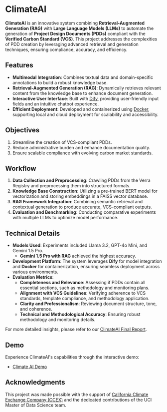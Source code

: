 # ClimateAI

**ClimateAI** is an innovative system combining **Retrieval-Augmented Generation (RAG)** with **Large Language Models (LLMs)** to automate the generation of **Project Design Documents (PDDs)** compliant with the **Verified Carbon Standard (VCS)**. This project addresses the complexities of PDD creation by leveraging advanced retrieval and generation techniques, ensuring compliance, accuracy, and efficiency.

## Features

- **Multimodal Integration**: Combines textual data and domain-specific annotations to build a robust knowledge base.
- **Retrieval-Augmented Generation (RAG)**: Dynamically retrieves relevant content from the knowledge base to enhance document generation.
- **Interactive User Interface**: Built with [Dify](https://dify.ai), providing user-friendly input fields and an intuitive chatbot experience.
- **Efficient Deployment**: Developed and containerized using [Docker](https://www.docker.com), supporting local and cloud deployment for scalability and accessibility.

## Objectives

1. Streamline the creation of VCS-compliant PDDs.
2. Reduce administrative burden and enhance documentation quality.
3. Ensure scalable compliance with evolving carbon market standards.

## Workflow

1. **Data Collection and Preprocessing**: Crawling PDDs from the Verra Registry and preprocessing them into structured formats.
2. **Knowledge Base Construction**: Utilizing a pre-trained BERT model for vectorization and storing embeddings in a FAISS vector database.
3. **RAG Framework Integration**: Combining semantic retrieval and contextual generation to produce accurate, VCS-compliant outputs.
4. **Evaluation and Benchmarking**: Conducting comparative experiments with multiple LLMs to optimize model performance.

## Technical Details

- **Models Used**: Experiments included Llama 3.2, GPT-4o Mini, and Gemini 1.5 Pro. 
  - **Gemini 1.5 Pro with RAG** achieved the highest accuracy.
- **Development Platform**: The system leverages **Dify** for model integration and **Docker** for containerization, ensuring seamless deployment across various environments.
- **Evaluation Metrics**:
  - **Completeness and Relevance**: Assessing if PDDs contain all essential sections, such as methodology and monitoring plans.
  - **Alignment with VCS Guidelines**: Verifying adherence to VCS standards, template compliance, and methodology application.
  - **Clarity and Professionalism**: Reviewing document structure, tone, and coherence.
  - **Technical and Methodological Accuracy**: Ensuring robust methodology and monitoring details.

For more detailed insights, please refer to our [ClimateAI Final Report](./Team3-ClimateAI-Final_Report.pdf).

## Demo

Experience ClimateAI's capabilities through the interactive demo:

- [Climate AI Demo](https://udify.app/chat/97DNoMzdrbiYHzkN)


## Acknowledgments

This project was made possible with the support of [California Climate Exchange Company (CCEX)](https://ccex.co) and the dedicated contributions of the UCI Master of Data Science team.


